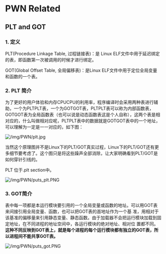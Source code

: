 # PWN Related 

## PLT and GOT

### 1. 定义

PLT(Procedure Linkage Table, 过程链接表)：是 Linux ELF文件中用于延迟绑定的表，即函数第一次被调用的时候才进行绑定。

GOT(Global Offset Table, 全局偏移表)：是Linux ELF文件中用于定位全局变量和函数的一个表。

### 2. PLT 简介

为了更好的用户体验和内存CPUCPU的利用率，程序编译时会采用两种表进行辅助，一个为PLTPLT表，一个为GOTGOT表，PLTPLT表可以称为内部函数表，GOTGOT表为全局函数表（也可以说是动态函数表这是个人自称），这两个表是相对应的，什么叫做相对应呢，PLTPLT表中的数据就是GOTGOT表中的一个地址，可以理解为一定是一一对应的，如下图：

![/img/PWN/plt.jpg]()

当然这个原理图并不是Linux下的PLT/GOT真实过程，Linux下的PLT/GOT还有更多细节要考虑了。这个图只是将这些躁声全部消除，让大家明确看到PLT/GOT是如何穿针引线的。

PLT 位于.plt section中。

![/img/PWN/puts_plt.PNG]()

### 3. GOT简介

表中每一项都是本运行模块要引用的一个全局变量或函数的地址。可以用GOT表来间接引用全局变量、函数，也可以把GOT表的首地址作为一个基 准，用相对于该基准的偏移量来引用静态变量、静态函数。由于加载器不会把运行模块加载到固定地址，在不同进程的地址空间中，各运行模块的绝对地址、相对位 置都不同。**这种不同反映到GOT表上，就是每个进程的每个运行模块都有独立的GOT表，所以进程间不能共享GOT表。**

![/img/PWN/puts_got.PNG]()



